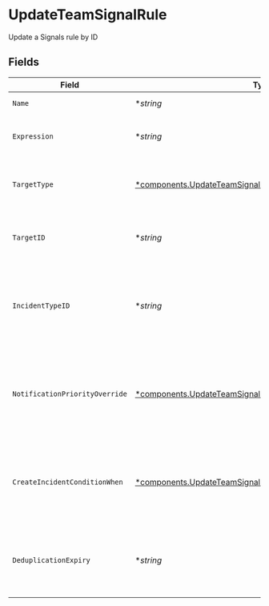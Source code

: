 # UpdateTeamSignalRule

Update a Signals rule by ID


## Fields

| Field                                                                                                                                       | Type                                                                                                                                        | Required                                                                                                                                    | Description                                                                                                                                 |
| ------------------------------------------------------------------------------------------------------------------------------------------- | ------------------------------------------------------------------------------------------------------------------------------------------- | ------------------------------------------------------------------------------------------------------------------------------------------- | ------------------------------------------------------------------------------------------------------------------------------------------- |
| `Name`                                                                                                                                      | **string*                                                                                                                                   | :heavy_minus_sign:                                                                                                                          | The rule's name.                                                                                                                            |
| `Expression`                                                                                                                                | **string*                                                                                                                                   | :heavy_minus_sign:                                                                                                                          | The CEL expression that defines the rule.                                                                                                   |
| `TargetType`                                                                                                                                | [*components.UpdateTeamSignalRuleTargetType](../../models/components/updateteamsignalruletargettype.md)                                     | :heavy_minus_sign:                                                                                                                          | The type of target that the rule will notify when matched.                                                                                  |
| `TargetID`                                                                                                                                  | **string*                                                                                                                                   | :heavy_minus_sign:                                                                                                                          | The ID of the target that the rule will notify when matched.                                                                                |
| `IncidentTypeID`                                                                                                                            | **string*                                                                                                                                   | :heavy_minus_sign:                                                                                                                          | The ID of an incident type that should be used when an alert is promoted to an incident                                                     |
| `NotificationPriorityOverride`                                                                                                              | [*components.UpdateTeamSignalRuleNotificationPriorityOverride](../../models/components/updateteamsignalrulenotificationpriorityoverride.md) | :heavy_minus_sign:                                                                                                                          | A notification priority that will be set on the resulting alert (default: HIGH)                                                             |
| `CreateIncidentConditionWhen`                                                                                                               | [*components.UpdateTeamSignalRuleCreateIncidentConditionWhen](../../models/components/updateteamsignalrulecreateincidentconditionwhen.md)   | :heavy_minus_sign:                                                                                                                          | Determines when an incident should be created when this rule is matched                                                                     |
| `DeduplicationExpiry`                                                                                                                       | **string*                                                                                                                                   | :heavy_minus_sign:                                                                                                                          | The amount of time alerts created from this rule will be deduplicated                                                                       |